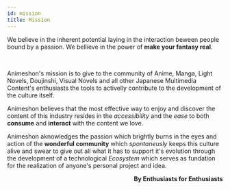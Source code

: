```yaml
---
id: mission
title: Mission
---
```


We believe in the inherent potential laying in the interaction beween people bound by a passion. We bellieve in the power of **make your fantasy real**.

<br />

Animeshon's mission is to give to the community of Anime, Manga, Light Novels, Doujinshi, Visual Novels and all other Japanese Multimedia Content's enthusiasts the tools to activelly contribute to the development of the culture itself.

Animeshon believes that the most effective way to enjoy and discover the content of this industry resides in the *accessibility* and the *ease* to both **consume** and **interact** with the content we love.

Animeshon aknowledges the passion which brightly burns in the eyes and action of the **wonderful community** which *spontaneusly* keeps this culture alive and swear to give out all what it has to support it's evolution through the development of a technological *Ecosystem* which serves as fundation for the realization of anyone's personal project and idea.

<p align="right"><b>By Enthusiasts for Enthusiasts</b></p>
